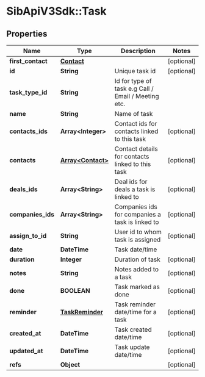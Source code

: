 # SibApiV3Sdk::Task

## Properties
Name | Type | Description | Notes
------------ | ------------- | ------------- | -------------
**first_contact** | [**Contact**](Contact.md) |  | [optional] 
**id** | **String** | Unique task id | [optional] 
**task_type_id** | **String** | Id for type of task e.g Call / Email / Meeting etc. | 
**name** | **String** | Name of task | 
**contacts_ids** | **Array&lt;Integer&gt;** | Contact ids for contacts linked to this task | [optional] 
**contacts** | [**Array&lt;Contact&gt;**](Contact.md) | Contact details for contacts linked to this task | [optional] 
**deals_ids** | **Array&lt;String&gt;** | Deal ids for deals a task is linked to | [optional] 
**companies_ids** | **Array&lt;String&gt;** | Companies ids for companies a task is linked to | [optional] 
**assign_to_id** | **String** | User id to whom task is assigned | [optional] 
**date** | **DateTime** | Task date/time | 
**duration** | **Integer** | Duration of task | [optional] 
**notes** | **String** | Notes added to a task | [optional] 
**done** | **BOOLEAN** | Task marked as done | [optional] 
**reminder** | [**TaskReminder**](TaskReminder.md) | Task reminder date/time for a task | [optional] 
**created_at** | **DateTime** | Task created date/time | [optional] 
**updated_at** | **DateTime** | Task update date/time | [optional] 
**refs** | **Object** |  | [optional] 


